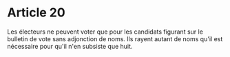 # Article 20

Les électeurs ne peuvent voter que pour les candidats figurant sur le bulletin de vote sans adjonction de noms. Ils rayent autant de noms qu'il est nécessaire pour qu'il n'en subsiste que huit.
